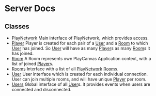 # Server Docs

## Classes

* [PlayNetwork]  Main interface of PlayNetwork, which provides access.
* [Player]  Player is created for each pair of a [User] and a [Room]to which [User] has joined. So [User] will have as many [Player]sas many [Room]s it has joined.
* [Room]  A Room represents own PlayCanvas Application context,with a list of joined [Player]s.
* [Rooms]  Interface with a list of all [PlayNetwork] [Room]s.
* [User]  User interface which is created for each individual connection.User can join multiple rooms, and will have unique [Player] per room.
* [Users]  Global interface of all [User]s.It provides events when users are connected and disconnected.

[PlayNetwork]: ./PlayNetwork.md
[Player]: ./Player.md
[Room]: ./Room.md
[Rooms]: ./Rooms.md
[User]: ./User.md
[Users]: ./Users.md
